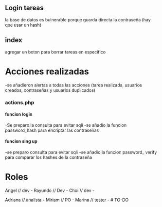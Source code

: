 ## Login tareas

la base de datos es bulnerable porque guarda directa la contraseña (hay que usar un hash)

## index

agregar un boton para borrar tareas en especifico 

# Acciones realizadas
-se añadieron alertas a todas las acciones (tarea realizada, usuarios creados, contraseñas y usuarios duplicados)
### actions.php
#### funcion login
-Se preparo la consulta para evitar sqli
-se añadio la funcion password_hash para encriptar las contraseñas

#### funcion sing up
-se preparo consulta para evitar sqli 
-se añadio la funcion password_ verify para comparar los hashes de la contraseña


# Roles

Angel // dev - 
Rayundo // Dev - 
Choi // dev - 

Adriana // analista - 
Miriam // PO - 
Marina // tester - 
#   T O - D O  
 
